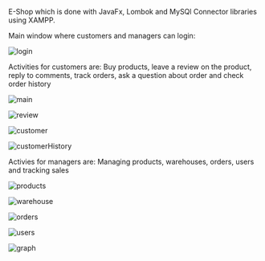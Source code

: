 E-Shop which is done with JavaFx, Lombok and MySQl Connector libraries using XAMPP.

Main window where customers and managers can login:

![login](https://github.com/Mart1n4s/E-Shop/assets/131029601/e4cbbfd9-f58d-4bbb-8d45-fd10361df3bb)

Activities for customers are:
Buy products, leave a review on the product, reply to comments, track orders, ask a question about order and check order history

![main](https://github.com/Mart1n4s/E-Shop/assets/131029601/02544475-ec46-4ef9-9461-4eae897393e9)

![review](https://github.com/Mart1n4s/E-Shop/assets/131029601/389a76e5-4cae-4ab3-8b11-a35dd490616c)

![customer](https://github.com/Mart1n4s/E-Shop/assets/131029601/9ffda598-c79f-4874-a4e5-806c23837f2d)

![customerHistory](https://github.com/Mart1n4s/E-Shop/assets/131029601/231c52c6-ecb8-4257-9674-c8a1751d7a8d)

Activies for managers are:
Managing products, warehouses, orders, users and tracking sales

![products](https://github.com/Mart1n4s/E-Shop/assets/131029601/937386a8-fc47-4755-afb7-9b91afe649e7)

![warehouse](https://github.com/Mart1n4s/E-Shop/assets/131029601/48c5a4a6-3c79-4b56-9e2e-b6ce97f6edf0)

![orders](https://github.com/Mart1n4s/E-Shop/assets/131029601/4514a75d-760d-4550-830d-620e8cc6756b)

![users](https://github.com/Mart1n4s/E-Shop/assets/131029601/905b4ac6-ee16-4db9-b304-c22988df8053)

![graph](https://github.com/Mart1n4s/E-Shop/assets/131029601/e0d3b2d6-1eb1-4d16-8384-ed93da9ff316)


